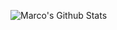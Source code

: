 ![Marco's Github Stats](https://github-readme-stats.vercel.app/api?username=mciccale&bg_color=30,0ff1ce,904e95&title_color=fff&text_color=fff)
